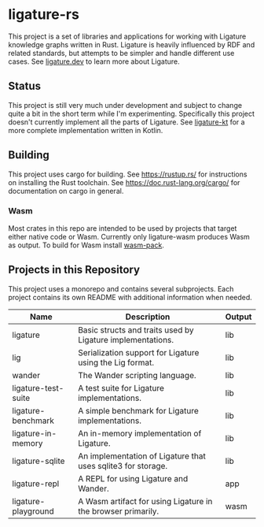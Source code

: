 # ligature-rs

This project is a set of libraries and applications for working with Ligature knowledge graphs written in Rust.
Ligature is heavily influenced by RDF and related standards, but attempts to be simpler and handle different use cases.
See [ligature.dev](https://ligature.dev) to learn more about Ligature.

## Status

This project is still very much under development and subject to change quite a bit in the short term while I'm
experimenting.
Specifically this project doesn't currently implement all the parts of Ligature.
See [ligature-kt](https://github.com/almibe/ligature-kt) for a more complete implementation written in Kotlin.

## Building
This project uses cargo for building.
See https://rustup.rs/ for instructions on installing the Rust toolchain.
See https://doc.rust-lang.org/cargo/ for documentation on cargo in general.

### Wasm

Most crates in this repo are intended to be used by projects that target either native code or Wasm.
Currently only ligature-wasm produces Wasm as output.
To build for Wasm install [wasm-pack](https://rustwasm.github.io/wasm-pack/installer/).

## Projects in this Repository

This project uses a monorepo and contains several subprojects.
Each project contains its own README with additional information when needed.

| Name                  | Description                                                         | Output |
| --------------------- | ------------------------------------------------------------------- | ------ |
| ligature              | Basic structs and traits used by Ligature implementations.          | lib    |
| lig                   | Serialization support for Ligature using the Lig format.            | lib    |
| wander                | The Wander scripting language.                                      | lib    |
| ligature-test-suite   | A test suite for Ligature implementations.                          | lib    |
| ligature-benchmark    | A simple benchmark for Ligature implementations.                    | lib    |
| ligature-in-memory    | An in-memory implementation of Ligature.                            | lib    |
| ligature-sqlite       | An implementation of Ligature that uses sqlite3 for storage.        | lib    |
| ligature-repl         | A REPL for using Ligature and Wander.                               | app    |
| ligature-playground   | A Wasm artifact for using Ligature in the browser primarily.        | wasm   |
